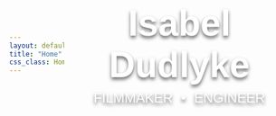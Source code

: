 ```yaml
---
layout: default
title: "Home"
css_class: Home
---
```


<div class="center-content">
  <h1>Isabel Dudlyke</h1>
  <h2>FILMMAKER <span class="dot">•</span> ENGINEER</h2>
</div>

<style>
  /* Set the background image */
  body {
    background-image: url('tower.jpg'); /* Replace 'tower.jpg' with the path to your image */
    background-size: cover; /* Ensure the image covers the entire background */
    background-position: center; /* Center the image */
    background-repeat: no-repeat; /* Avoid repeating the image */
    margin: 0;
    height: 100vh; /* Full viewport height */
    display: flex;
    align-items: center;
    justify-content: center;
  }

  .center-content {
    text-align: center; /* Center text horizontally */
    color: white; /* Make text readable on a dark background */
    font-family: 'Poppins', sans-serif; /* Use your preferred font */
    text-shadow: 0px 4px 6px rgba(0, 0, 0, 0.6); /* Add subtle shadow for readability */
  }

  .center-content h1 {
    font-size: 4rem; /* Larger font for the main title */
    margin: 0;
  }

  .center-content h2 {
    font-size: 1.5rem; /* Smaller font for the subtitle */
    margin: 0.5rem 0 0; /* Space between title and subtitle */
    font-weight: 300; /* Make the subtitle lighter for contrast */
  }

  .center-content .dot {
    color: white; /* Dot color */
    margin: 0 0.5rem; /* Add spacing around the dot */
  }
</style> 

<!-----
## This is a website for showcasing my projects in more detail than can fit on a resume.
  + Check out the [Projects]({{ '/projects/' | relative_url }}) page for more details.
  + You can also get in [Contact]({{ '/contact/' | relative_url }}) with me.
  + My [Resume]({{ '/assets/resume.pdf' | relative_url }}) is available for download here too.

<h2>
    Connect with me on
    <a href="https://www.linkedin.com/in/michael-scutari/">LinkedIn</a>
    <img src="{{ '/assets/icons/linkedin.svg' | relative_url }}" alt="LinkedIn" style="width: 20px; height: 20px; vertical-align: middle;" />
    or check out my
    <a href="https://github.com/michaelscutari">GitHub</a>
    <img src="{{ '/assets/icons/github.svg' | relative_url }}" alt="GitHub" style="width: 20px; height: 20px; vertical-align: middle;" />.
</h2>-->

